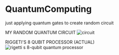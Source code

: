 # QuantumComputing
just applying quantum gates to create random circuit 

MY RANDOM QUANTUM CIRCUIT
![circuit](https://user-images.githubusercontent.com/17751150/52347791-d0c39000-2a48-11e9-9e47-fe7cbb781299.png)

RIGGETI'S 8 QUBIT PROCESSOR (ACTUAL)
![rigetti s 8-qubit quantum processor](https://user-images.githubusercontent.com/17751150/52347794-d15c2680-2a48-11e9-8226-08ca49130003.png)
